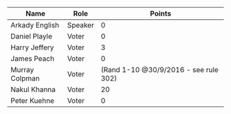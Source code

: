 Name | Role | Points
---|---|---
Arkady English | Speaker | 0
Daniel Playle | Voter | 0
Harry Jeffery |	Voter |	3
James Peach | Voter | 0
Murray Colpman	| Voter |	(Rand 1-10 @30/9/2016 - see rule 302)
Nakul Khanna	| Voter	| 20
Peter Kuehne | Voter | 0
